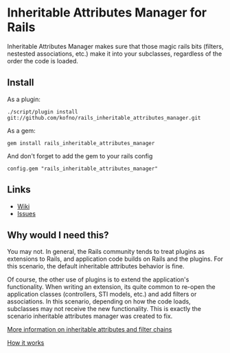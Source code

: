 # Inheritable Attributes Manager for Rails

Inheritable Attributes Manager makes sure that those magic rails bits (filters, nestested associations, etc.) make it into your subclasses, regardless of the order the code is loaded.

## Install

As a plugin:

    ./script/plugin install git://github.com/kofno/rails_inheritable_attributes_manager.git

As a gem:

    gem install rails_inheritable_attributes_manager

And don't forget to add the gem to your rails config

    config.gem "rails_inheritable_attributes_manager"

## Links

* [Wiki](http://wiki.github.com/kofno/rails_inheritable_attributes_manager)
* [Issues](http://github.com/kofno/rails_inheritable_attributes_manager/issues)

## Why would I need this?

You may not. In general, the Rails community tends to treat plugins as extensions to Rails, and application code builds on Rails and the plugins. For this scenario, the default inheritable attributes behavior is fine.

Of course, the other use of plugins is to extend the application's functionality. When writing an extension, its quite common to re-open the application classes (controllers, STI models, etc.) and add filters or associations. In this scenario, depending on how the code loads, subclasses may not receive the new functionality. This is exactly the scenario inheritable attributes manager was created to fix.

[More information on inheritable attributes and filter chains](http://wiki.github.com/kofno/rails_inheritable_attributes_manager/rails-inheritable-attributes)

[How it works](http://wiki.github.com/kofno/rails_inheritable_attributes_manager/how-it-works)

